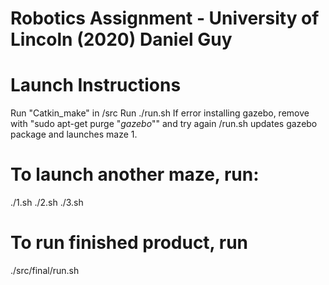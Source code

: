 # Robotics Assignment - University of Lincoln (2020) Daniel Guy

# Launch Instructions
Run "Catkin_make" in /src
Run ./run.sh
	If error installing gazebo, remove with "sudo apt-get purge "*gazebo*"" and try again
	/run.sh updates gazebo package and launches maze 1. 

# To launch another maze, run:
./1.sh
./2.sh
./3.sh

# To run finished product, run
./src/final/run.sh

